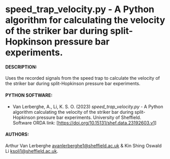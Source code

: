 # speed_trap_velocity.py - A Python algorithm for calculating the velocity of the striker bar during split-Hopkinson pressure bar experiments.

#### DESCRIPTION: 
Uses the recorded signals from the speed trap to calculate the velocity of the striker bar during split-Hopkinson pressure bar experiments.

#### PYTHON SOFTWARE:
- Van Lerberghe, A., Li, K. S. O. (2023) *speed_trap_velocity.py* - A Python algorithm calculating the velocity of the striker bar during split-Hopkinson pressure bar experiments. University of Sheffield.\
Software ORDA link: [https://doi.org/10.15131/shef.data.23192603.v1]

#### AUTHORS:
Arthur Van Lerberghe <avanlerberghe1@sheffield.ac.uk> & Kin Shing Oswald Li <ksoli1@sheffield.ac.uk>.
